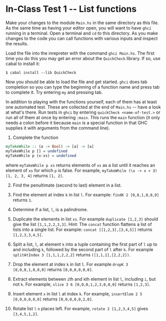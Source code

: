 # In-Class Test 1 -- List functions

Make your changes to the module `Main.hs` in the same directory as this file. As the
same time as having your editor open, you will want to have `ghci` running in a terminal.
Open a terminal and `cd` to this directory. As you make changes to the code you can call
functions with various inputs and inspect the results.

Load the file into the inrepreter with the command `ghci Main.hs`. The first time you do
this you may get an error about the `QuickCheck` library. If so, use cabal to install it:

```
$ cabal install --lib QuickCheck
```

Now you should be able to load the file and get started. `ghci` does tab completion so you can 
type the beginning of a function name and press tab to complete it. Try entering `my` and pressing
tab. 

In addition to playing with the functions yourself, each of them has at least one automated
test. These are collected at the end of `Main.hs` -- have a look at what's there. Run tests
in `ghci` by entering `quickCheck <name-of-test.>` or run all of them at once by entering `:main`.
This runs the `main` function (it only needs a colon before it because `main` is a special 
function in that GHC supplies it with arguments from the command line).


1. Complete the function
```haskell
myTakeWhile :: (a -> Bool) -> [a] -> [a]
myTakeWhile p [] = undefined
myTakeWhile p (x:xs) = undefined
```

where `myTakeWhile p xs` returns elements of `xs` as a list until it reaches
an element of `xs` for which `p` is false. For example, `myTakeWhile (\x ->
x < 3) [1, 2, 3, 4]` returns `[1, 2]`.

2. Find the penultimate (second to last) element in a list.

3. Find the element at index `k` in list `l`. For example: `findK 2 [0,0,1,0,0,0]`
returns `1`.

14. Determine if a list, `l`, is a palindrome.

5. Duplicate the elements in list `xs`. For example `duplicate [1,2,3]` should
give the list `[1,1,2,2,3,3]`. Hint: The `concat` function flattens a
list of lists into a single list. For example: `concat [[1,2,3],[3,4,5]]`
returns `[1,2,3,3,4,5]`.

6. Split a list, `l`, at element `k` into a tuple containing the first part of `l` up
to and including `k`, followed by the second part of `l` after `k`. For example
`splitAtIndex 3 [1,1,1,2,2,2]` returns `([1,1,1],[2,2,2])`.

7. Drop the element at index `k` in list `l`. For example `dropK 3 [0,0,0,1,0,0,0]`
returns `[0,0,0,0,0,0]`.

8. Extract elements between `i`th and `k`th element in list `l`, including `i`, but
not `k`. For example, `slice 3 6 [0,0,0,1,2,3,0,0,0]` returns `[1,2,3]`.

9. Insert element `x` in list `l` at index `k`. For example, `insertElem 2 5
[0,0,0,0,0,0]` returns `[0,0,0,0,0,2,0]`.

10. Rotate list `l` `n` places left. For example, `rotate 2 [1,2,3,4,5]` gives
`[3,4,5,1,2]`.
